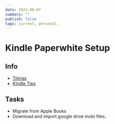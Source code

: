 ```yaml
---
date: 2022-08-07
summary: ""
publish: false
tags: current, personal,
---
```


# Kindle Paperwhite Setup

## Info
- [Things](things:///show?id=KxPGRfTJ9e7dYDxDLpWsVC)
- [Kindle Tips](https://www.youtube.com/watch?v=dElOKu-N9qs&list=WL&index=36)


## Tasks
-   Migrate from Apple Books
-   Download and import google drive mobi files.